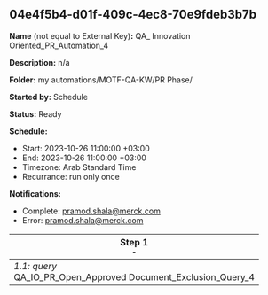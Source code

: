 ## 04e4f5b4-d01f-409c-4ec8-70e9fdeb3b7b

**Name** (not equal to External Key)**:** QA_ Innovation Oriented_PR_Automation_4

**Description:** n/a

**Folder:** my automations/MOTF-QA-KW/PR Phase/

**Started by:** Schedule

**Status:** Ready

**Schedule:**

* Start: 2023-10-26 11:00:00 +03:00
* End: 2023-10-26 11:00:00 +03:00
* Timezone: Arab Standard Time
* Recurrance: run only once

**Notifications:**

* Complete: pramod.shala@merck.com
* Error: pramod.shala@merck.com

| Step 1<br>_<small>-</small>_ |
| --- |
| _1.1: query_<br>QA_IO_PR_Open_Approved Document_Exclusion_Query_4 |
